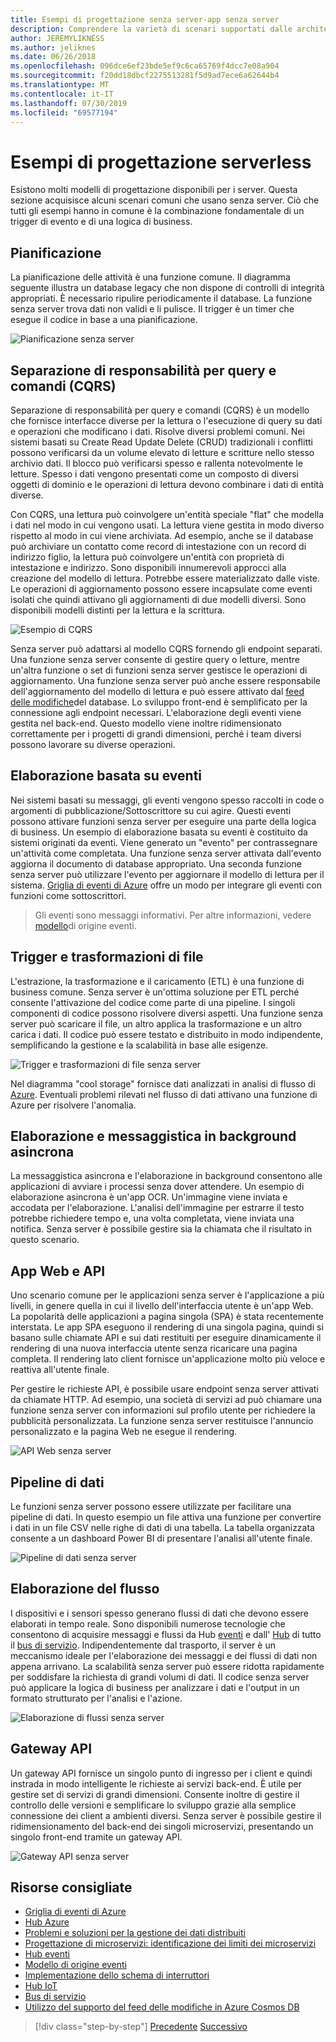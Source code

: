 ```yaml
---
title: Esempi di progettazione senza server-app senza server
description: Comprendere la varietà di scenari supportati dalle architetture senza server, dalla pianificazione e dall'elaborazione basata su eventi ai trigger di file e al processo di flusso.
author: JEREMYLIKNESS
ms.author: jeliknes
ms.date: 06/26/2018
ms.openlocfilehash: 096dce6ef23bde5ef9c6ca65769f4dcc7e08a904
ms.sourcegitcommit: f20dd18dbcf2275513281f5d9ad7ece6a62644b4
ms.translationtype: MT
ms.contentlocale: it-IT
ms.lasthandoff: 07/30/2019
ms.locfileid: "69577194"
---
```

# <a name="serverless-design-examples"></a>Esempi di progettazione serverless

Esistono molti modelli di progettazione disponibili per i server. Questa sezione acquisisce alcuni scenari comuni che usano senza server. Ciò che tutti gli esempi hanno in comune è la combinazione fondamentale di un trigger di evento e di una logica di business.

## <a name="scheduling"></a>Pianificazione

La pianificazione delle attività è una funzione comune. Il diagramma seguente illustra un database legacy che non dispone di controlli di integrità appropriati. È necessario ripulire periodicamente il database. La funzione senza server trova dati non validi e li pulisce. Il trigger è un timer che esegue il codice in base a una pianificazione.

![Pianificazione senza server](./media/serverless-scheduling.png)

## <a name="command-and-query-responsibility-segregation-cqrs"></a>Separazione di responsabilità per query e comandi (CQRS)

Separazione di responsabilità per query e comandi (CQRS) è un modello che fornisce interfacce diverse per la lettura o l'esecuzione di query su dati e operazioni che modificano i dati. Risolve diversi problemi comuni. Nei sistemi basati su Create Read Update Delete (CRUD) tradizionali i conflitti possono verificarsi da un volume elevato di letture e scritture nello stesso archivio dati. Il blocco può verificarsi spesso e rallenta notevolmente le letture. Spesso i dati vengono presentati come un composto di diversi oggetti di dominio e le operazioni di lettura devono combinare i dati di entità diverse.

Con CQRS, una lettura può coinvolgere un'entità speciale "flat" che modella i dati nel modo in cui vengono usati. La lettura viene gestita in modo diverso rispetto al modo in cui viene archiviata. Ad esempio, anche se il database può archiviare un contatto come record di intestazione con un record di indirizzo figlio, la lettura può coinvolgere un'entità con proprietà di intestazione e indirizzo. Sono disponibili innumerevoli approcci alla creazione del modello di lettura. Potrebbe essere materializzato dalle viste. Le operazioni di aggiornamento possono essere incapsulate come eventi isolati che quindi attivano gli aggiornamenti di due modelli diversi. Sono disponibili modelli distinti per la lettura e la scrittura.

![Esempio di CQRS](./media/cqrs-example.png)

Senza server può adattarsi al modello CQRS fornendo gli endpoint separati. Una funzione senza server consente di gestire query o letture, mentre un'altra funzione o set di funzioni senza server gestisce le operazioni di aggiornamento. Una funzione senza server può anche essere responsabile dell'aggiornamento del modello di lettura e può essere attivato dal [feed delle modifiche](https://docs.microsoft.com/azure/cosmos-db/change-feed)del database. Lo sviluppo front-end è semplificato per la connessione agli endpoint necessari. L'elaborazione degli eventi viene gestita nel back-end. Questo modello viene inoltre ridimensionato correttamente per i progetti di grandi dimensioni, perché i team diversi possono lavorare su diverse operazioni.

## <a name="event-based-processing"></a>Elaborazione basata su eventi

Nei sistemi basati su messaggi, gli eventi vengono spesso raccolti in code o argomenti di pubblicazione/Sottoscrittore su cui agire. Questi eventi possono attivare funzioni senza server per eseguire una parte della logica di business. Un esempio di elaborazione basata su eventi è costituito da sistemi originati da eventi. Viene generato un "evento" per contrassegnare un'attività come completata. Una funzione senza server attivata dall'evento aggiorna il documento di database appropriato. Una seconda funzione senza server può utilizzare l'evento per aggiornare il modello di lettura per il sistema. [Griglia di eventi di Azure](https://docs.microsoft.com/azure/event-grid/overview) offre un modo per integrare gli eventi con funzioni come sottoscrittori.

> Gli eventi sono messaggi informativi. Per altre informazioni, vedere [modello](https://docs.microsoft.com/azure/architecture/patterns/event-sourcing)di origine eventi.

## <a name="file-triggers-and-transformations"></a>Trigger e trasformazioni di file

L'estrazione, la trasformazione e il caricamento (ETL) è una funzione di business comune. Senza server è un'ottima soluzione per ETL perché consente l'attivazione del codice come parte di una pipeline. I singoli componenti di codice possono risolvere diversi aspetti. Una funzione senza server può scaricare il file, un altro applica la trasformazione e un altro carica i dati. Il codice può essere testato e distribuito in modo indipendente, semplificando la gestione e la scalabilità in base alle esigenze.

![Trigger e trasformazioni di file senza server](./media/serverless-file-triggers.png)

Nel diagramma "cool storage" fornisce dati analizzati in analisi di flusso di [Azure](https://docs.microsoft.com/azure/stream-analytics). Eventuali problemi rilevati nel flusso di dati attivano una funzione di Azure per risolvere l'anomalia.

## <a name="asynchronous-background-processing-and-messaging"></a>Elaborazione e messaggistica in background asincrona

La messaggistica asincrona e l'elaborazione in background consentono alle applicazioni di avviare i processi senza dover attendere. Un esempio di elaborazione asincrona è un'app OCR. Un'immagine viene inviata e accodata per l'elaborazione. L'analisi dell'immagine per estrarre il testo potrebbe richiedere tempo e, una volta completata, viene inviata una notifica. Senza server è possibile gestire sia la chiamata che il risultato in questo scenario.

## <a name="web-apps-and-apis"></a>App Web e API

Uno scenario comune per le applicazioni senza server è l'applicazione a più livelli, in genere quella in cui il livello dell'interfaccia utente è un'app Web. La popolarità delle applicazioni a pagina singola (SPA) è stata recentemente interstata. Le app SPA eseguono il rendering di una singola pagina, quindi si basano sulle chiamate API e sui dati restituiti per eseguire dinamicamente il rendering di una nuova interfaccia utente senza ricaricare una pagina completa. Il rendering lato client fornisce un'applicazione molto più veloce e reattiva all'utente finale.

Per gestire le richieste API, è possibile usare endpoint senza server attivati da chiamate HTTP. Ad esempio, una società di servizi ad può chiamare una funzione senza server con informazioni sul profilo utente per richiedere la pubblicità personalizzata. La funzione senza server restituisce l'annuncio personalizzato e la pagina Web ne esegue il rendering.

![API Web senza server](./media/serverless-web-api.png)

## <a name="data-pipeline"></a>Pipeline di dati

Le funzioni senza server possono essere utilizzate per facilitare una pipeline di dati. In questo esempio un file attiva una funzione per convertire i dati in un file CSV nelle righe di dati di una tabella. La tabella organizzata consente a un dashboard Power BI di presentare l'analisi all'utente finale.

![Pipeline di dati senza server](./media/serverless-data-pipeline.png)

## <a name="stream-processing"></a>Elaborazione del flusso

I dispositivi e i sensori spesso generano flussi di dati che devono essere elaborati in tempo reale. Sono disponibili numerose tecnologie che consentono di acquisire messaggi e flussi da Hub [eventi](https://docs.microsoft.com/azure/event-hubs/event-hubs-what-is-event-hubs) e dall' [Hub](https://docs.microsoft.com/azure/iot-hub) di tutto il [bus di servizio](https://docs.microsoft.com/azure/service-bus). Indipendentemente dal trasporto, il server è un meccanismo ideale per l'elaborazione dei messaggi e dei flussi di dati non appena arrivano. La scalabilità senza server può essere ridotta rapidamente per soddisfare la richiesta di grandi volumi di dati. Il codice senza server può applicare la logica di business per analizzare i dati e l'output in un formato strutturato per l'analisi e l'azione.

![Elaborazione di flussi senza server](./media/serverless-stream-processing.png)

## <a name="api-gateway"></a>Gateway API

Un gateway API fornisce un singolo punto di ingresso per i client e quindi instrada in modo intelligente le richieste ai servizi back-end. È utile per gestire set di servizi di grandi dimensioni. Consente inoltre di gestire il controllo delle versioni e semplificare lo sviluppo grazie alla semplice connessione dei client a ambienti diversi. Senza server è possibile gestire il ridimensionamento del back-end dei singoli microservizi, presentando un singolo front-end tramite un gateway API.

![Gateway API senza server](./media/serverless-api-gateway.png)

## <a name="recommended-resources"></a>Risorse consigliate

* [Griglia di eventi di Azure](https://docs.microsoft.com/azure/event-grid/overview)
* [Hub Azure](https://docs.microsoft.com/azure/iot-hub)
* [Problemi e soluzioni per la gestione dei dati distribuiti](../microservices/architect-microservice-container-applications/distributed-data-management.md)
* [Progettazione di microservizi: identificazione dei limiti dei microservizi](https://docs.microsoft.com/azure/architecture/microservices/microservice-boundaries)
* [Hub eventi](https://docs.microsoft.com/azure/event-hubs/event-hubs-what-is-event-hubs)
* [Modello di origine eventi](https://docs.microsoft.com/azure/architecture/patterns/event-sourcing)
* [Implementazione dello schema di interruttori](../microservices/implement-resilient-applications/implement-circuit-breaker-pattern.md)
* [Hub IoT](https://docs.microsoft.com/azure/iot-hub)
* [Bus di servizio](https://docs.microsoft.com/azure/service-bus)
* [Utilizzo del supporto del feed delle modifiche in Azure Cosmos DB](https://docs.microsoft.com/azure/cosmos-db/change-feed)

>[!div class="step-by-step"]
>[Precedente](serverless-architecture-considerations.md)
>[Successivo](azure-serverless-platform.md)
